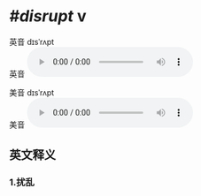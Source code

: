 # ***\#disrupt*** v
英音 dɪsˈrʌpt  
英音
<audio src="./media/disrupt1_AAC.aac" controls="controls"></audio>

美音 dɪsˈrʌpt  
美音
<audio src="./media/disrupt2_AAC.aac" controls="controls"></audio>



  

英文释义
---
### 1.**扰乱**  


